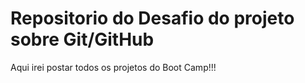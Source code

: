 ﻿# Repositorio do Desafio do projeto sobre Git/GitHub
Aqui irei postar todos os projetos do Boot Camp!!!

